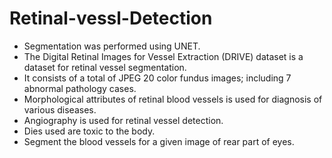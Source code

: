 # Retinal-vessl-Detection
- Segmentation was performed using UNET.
- The Digital Retinal Images for Vessel Extraction (DRIVE) dataset is a dataset for retinal vessel segmentation.
- It consists of a total of JPEG 20 color fundus images; including 7 abnormal pathology cases.
- Morphological attributes of retinal blood vessels is used for diagnosis of various diseases.
- Angiography is used for retinal vessel detection.
- Dies used are toxic to the body.
- Segment the blood vessels for a given image of rear part of eyes.


